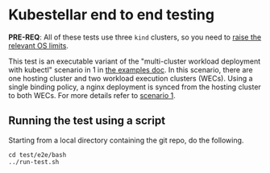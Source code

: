 #  Kubestellar end to end testing

**PRE-REQ**: All of these tests use three `kind` clusters, so you need to [raise the relevant OS limits](https://kind.sigs.k8s.io/docs/user/known-issues/#pod-errors-due-to-too-many-open-files).

This test is an executable variant of the "multi-cluster workload deployment with kubectl" scenario in 1 in [the examples doc](../../../docs/content/direct/examples.md). In this scenario, there are one hosting cluster and two workload execution clusters (WECs). Using a single binding policy, a nginx deployment is synced from the hosting cluster to both WECs. For more details refer to [scenario 1](https://github.com/dumb0002/kubestellar/blob/e2e-test-reorg/docs/content/direct/examples.md#scenario-1---multi-cluster-workload-deployment-with-kubectl). 

## Running the test using a script

Starting from a local directory containing the git repo, do the following.

```
cd test/e2e/bash
../run-test.sh
```